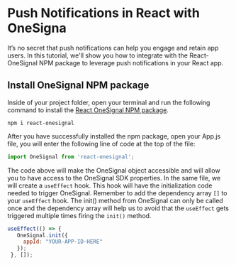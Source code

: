 # Push Notifications in React with OneSigna

It’s no secret that push notifications can help you engage and retain app users. In this tutorial, we'll show you how to integrate with the React-OneSignal NPM package to leverage push notifications in your React app.

## Install OneSignal NPM package
Inside of your project folder, open your terminal and run the following command to install the [React OneSignal NPM package](https://www.npmjs.com/package/react-onesignal).
```shell
npm i react-onesignal
```
After you have successfully installed the npm package, open your App.js file, you will enter the following line of code at the top of the file:
```javascript
import OneSignal from 'react-onesignal';
```

The code above will make the OneSignal object accessible and will allow you to have access to the OneSignal SDK properties.
In the same file, we will create a `useEffect` hook. This hook will have the initialization code needed to trigger OneSignal. Remember to add the dependency array `[]`  to your `useEffect` hook. The init() method from OneSignal can only be called once and the dependency array will help us to avoid that the `useEffect` gets triggered multiple times firing the `init()` method.

```javascript
useEffect(() => {
   OneSignal.init({
     appId: "YOUR-APP-ID-HERE"
   });
 }, []);
```
